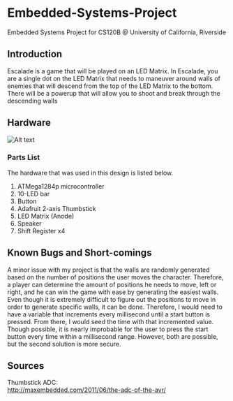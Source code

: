 # Embedded-Systems-Project
Embedded Systems Project for CS120B @ University of California, Riverside

## Introduction
Escalade is a game that will be played on an LED Matrix. In Escalade, you are a single dot on the LED Matrix that needs to maneuver around walls of enemies that will descend from the top of the LED Matrix to the bottom. There will be a powerup that will allow you to shoot and break through the descending walls

## Hardware

![Alt text](/Embedded-Systems-Project/img/Board.png?raw=true "Board")
### Parts List
The hardware that was used in this design is listed below.
1. ATMega1284p microcontroller
2. 10-LED bar
3. Button
4. Adafruit 2-axis Thumbstick
5. LED Matrix (Anode)
6. Speaker
7. Shift Register x4

## Known Bugs and Short-comings
A minor issue with my project is that the walls are randomly generated based on the number of positions the user moves the character. Therefore, a player can determine the amount of positions he needs to move, left or right, and he can win the game with ease by generating the easiest walls. Even though it is extremely difficult to figure out the positions to move in order to generate specific walls, it can be done. Therefore, I would need to have a variable that increments every millisecond until a start button is pressed. From there, I would seed the time with that incremented value. Though possible, it is nearly improbable for the user to press the start button every time within a millisecond range. However, both are possible, but the second solution is more secure.

## Sources
Thumbstick ADC: <br/>
http://maxembedded.com/2011/06/the-adc-of-the-avr/
